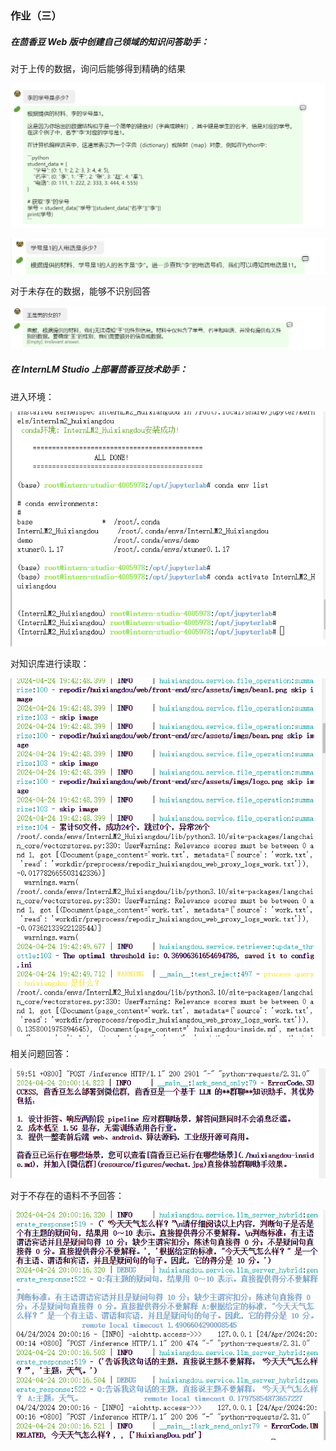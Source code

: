 ### 作业（三）

##### 在茴香豆 Web 版中创建自己领域的知识问答助手：

对于上传的数据，询问后能够得到精确的结果

![屏幕截图 2024-04-24 204840](https://github.com/wozhendehaokaixin/InternLM2/raw/main/png/%E8%AF%BE3/%E5%B1%8F%E5%B9%95%E6%88%AA%E5%9B%BE%202024-04-24%20204840.png)

![屏幕截图 2024-04-24 204958](https://github.com/wozhendehaokaixin/InternLM2/raw/main/png/%E8%AF%BE3/%E5%B1%8F%E5%B9%95%E6%88%AA%E5%9B%BE%202024-04-24%20204958.png)

对于未存在的数据，能够不识别回答

![屏幕截图 2024-04-24 204932](https://github.com/wozhendehaokaixin/InternLM2/raw/main/png/%E8%AF%BE3/%E5%B1%8F%E5%B9%95%E6%88%AA%E5%9B%BE%202024-04-24%20204932.png)

##### 在 InternLM Studio 上部署茴香豆技术助手：

进入环境：

![屏幕截图 2024-04-24 191236](https://github.com/wozhendehaokaixin/InternLM2/raw/main/png/%E8%AF%BE3/%E5%B1%8F%E5%B9%95%E6%88%AA%E5%9B%BE%202024-04-24%20191236.png)

对知识库进行读取：

![屏幕截图 2024-04-24 194349](https://github.com/wozhendehaokaixin/InternLM2/raw/main/png/%E8%AF%BE3/%E5%B1%8F%E5%B9%95%E6%88%AA%E5%9B%BE%202024-04-24%20194349.png)

相关问题回答：

![屏幕截图 2024-04-24 200122](https://github.com/wozhendehaokaixin/InternLM2/raw/main/png/%E8%AF%BE3/%E5%B1%8F%E5%B9%95%E6%88%AA%E5%9B%BE%202024-04-24%20200122.png)

对于不存在的语料不予回答：

![屏幕截图 2024-04-24 200420](https://github.com/wozhendehaokaixin/InternLM2/raw/main/png/%E8%AF%BE3/%E5%B1%8F%E5%B9%95%E6%88%AA%E5%9B%BE%202024-04-24%20200420.png)
